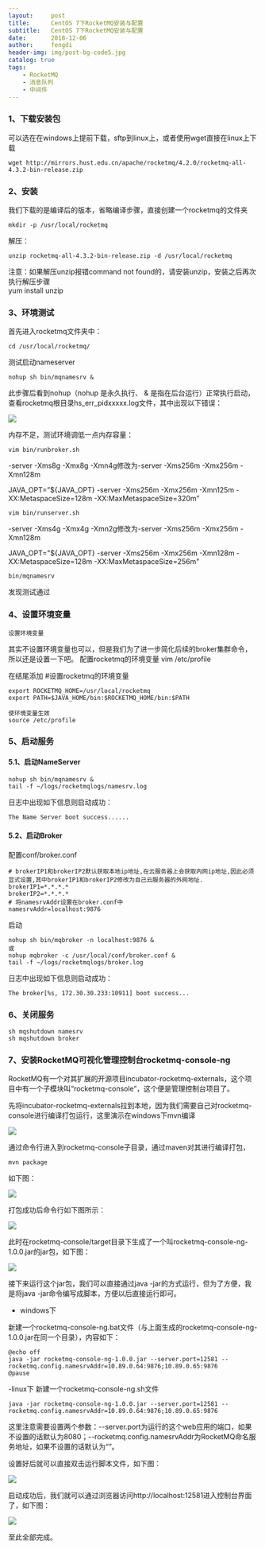 ```yaml
---
layout:     post
title:      CentOS 7下RocketMQ安装与配置
subtitle:   CentOS 7下RocketMQ安装与配置
date:       2018-12-06
author:     fengdi
header-img: img/post-bg-code5.jpg
catalog: true
tags:
    - RocketMQ
    - 消息队列
    - 中间件
---
```


### 1、下载安装包
可以选在在windows上提前下载，sftp到linux上，或者使用wget直接在linux上下载

    wget http://mirrors.hust.edu.cn/apache/rocketmq/4.2.0/rocketmq-all-4.3.2-bin-release.zip

### 2、安装
我们下载的是编译后的版本，省略编译步骤，直接创建一个rocketmq的文件夹

    mkdir -p /usr/local/rocketmq
解压：

    unzip rocketmq-all-4.3.2-bin-release.zip -d /usr/local/rocketmq

注意：如果解压unzip报错command not found的，请安装unzip，安装之后再次执行解压步骤
​    
    yum install unzip

### 3、环境测试
首先进入rocketmq文件夹中：

    cd /usr/local/rocketmq/

测试启动nameserver

    nohup sh bin/mqnamesrv &

此步骤后看到nohup（nohup 是永久执行、
& 是指在后台运行）正常执行启动，查看rocketmq根目录hs_err_pidxxxxx.log文件，其中出现以下错误：

![](https://img-blog.csdn.net/20180713114627775?watermark/2/text/aHR0cHM6Ly9ibG9nLmNzZG4ubmV0L2NkbmlnaHQ=/font/5a6L5L2T/fontsize/400/fill/I0JBQkFCMA==/dissolve/70)

内存不足，测试环境调低一点内存容量：

    vim bin/runbroker.sh

-server -Xms8g -Xmx8g -Xmn4g修改为-server -Xms256m -Xmx256m -Xmn128m

JAVA_OPT=”${JAVA_OPT} -server -Xms256m -Xmx256m -Xmn125m -XX:MetaspaceSize=128m -XX:MaxMetaspaceSize=320m”

    vim bin/runserver.sh

-server -Xms4g -Xmx4g -Xmn2g修改为-server -Xms256m -Xmx256m -Xmn128m

JAVA_OPT="${JAVA_OPT} -server -Xms256m -Xmx256m -Xmn128m -XX:MetaspaceSize=128m -XX:MaxMetaspaceSize=256m"

    bin/mqnamesrv

发现测试通过

### 4、设置环境变量
    设置环境变量
其实不设置环境变量也可以，但是我们为了进一步简化后续的broker集群命令，所以还是设置一下吧。
配置rocketmq的环境变量
vim /etc/profile

在结尾添加
#设置rocketmq的环境变量

    export ROCKETMQ_HOME=/usr/local/rocketmq
    export PATH=$JAVA_HOME/bin:$ROCKETMQ_HOME/bin:$PATH
    
    使环境变量生效
    source /etc/profile

### 5、启动服务
#### 5.1、启动NameServer

    nohup sh bin/mqnamesrv &
    tail -f ~/logs/rocketmqlogs/namesrv.log

日志中出现如下信息则启动成功：

    The Name Server boot success......

#### 5.2、启动Broker

配置conf/broker.conf

    # brokerIP1和brokerIP2默认获取本地ip地址,在云服务器上会获取内网ip地址,因此必须显式设置,其中brokerIP1和brokerIP2修改为自己云服务器的外网地址. 
    brokerIP1=*.*.*.*
    brokerIP2=*.*.*.*
    # 将namesrvAddr设置在broker.conf中
    namesrvAddr=localhost:9876

启动

    nohup sh bin/mqbroker -n localhost:9876 &
    或
    nohup mqbroker -c /usr/local/conf/broker.conf &
    tail -f ~/logs/rocketmqlogs/broker.log

日志中出现如下信息则启动成功：

    The broker[%s, 172.30.30.233:10911] boot success...

### 6、关闭服务

    sh mqshutdown namesrv
    sh mqshutdown broker

### 7、安装RocketMQ可视化管理控制台rocketmq-console-ng

RocketMQ有一个对其扩展的开源项目incubator-rocketmq-externals，这个项目中有一个子模块叫“rocketmq-console”，这个便是管理控制台项目了。

先将incubator-rocketmq-externals拉到本地，因为我们需要自己对rocketmq-console进行编译打包运行，这里演示在windows下mvn编译

![](https://img-blog.csdn.net/20170524113000007?watermark/2/text/aHR0cDovL2Jsb2cuY3Nkbi5uZXQvamF5ampi/font/5a6L5L2T/fontsize/400/fill/I0JBQkFCMA==/dissolve/70/gravity/SouthEast)

通过命令行进入到rocketmq-console子目录，通过maven对其进行编译打包，

    mvn package

如下图：

![](https://img-blog.csdn.net/20170524113544298?watermark/2/text/aHR0cDovL2Jsb2cuY3Nkbi5uZXQvamF5ampi/font/5a6L5L2T/fontsize/400/fill/I0JBQkFCMA==/dissolve/70/gravity/SouthEast)

打包成功后命令行如下图所示：

![](https://img-blog.csdn.net/20170524113636823?watermark/2/text/aHR0cDovL2Jsb2cuY3Nkbi5uZXQvamF5ampi/font/5a6L5L2T/fontsize/400/fill/I0JBQkFCMA==/dissolve/70/gravity/SouthEast)

此时在rocketmq-console/target目录下生成了一个叫rocketmq-console-ng-1.0.0.jar的jar包，如下图：

![](https://img-blog.csdn.net/20170524113903381?watermark/2/text/aHR0cDovL2Jsb2cuY3Nkbi5uZXQvamF5ampi/font/5a6L5L2T/fontsize/400/fill/I0JBQkFCMA==/dissolve/70/gravity/SouthEast)

接下来运行这个jar包，我们可以直接通过java -jar的方式运行，但为了方便，我是将java -jar命令编写成脚本，方便以后直接运行即可。

- windows下

新建一个rocketmq-console-ng.bat文件（与上面生成的rocketmq-console-ng-1.0.0.jar在同一个目录），内容如下：

    @echo off
    java -jar rocketmq-console-ng-1.0.0.jar --server.port=12581 --rocketmq.config.namesrvAddr=10.89.0.64:9876;10.89.0.65:9876
    @pause

-linux下
新建一个rocketmq-console-ng.sh文件

    java -jar rocketmq-console-ng-1.0.0.jar --server.port=12581 --rocketmq.config.namesrvAddr=10.89.0.64:9876;10.89.0.65:9876

这里注意需要设置两个参数：--server.port为运行的这个web应用的端口，如果不设置的话默认为8080；--rocketmq.config.namesrvAddr为RocketMQ命名服务地址，如果不设置的话默认为“”。

设置好后就可以直接双击运行脚本文件，如下图：

![](https://img-blog.csdn.net/20170524140852900?watermark/2/text/aHR0cDovL2Jsb2cuY3Nkbi5uZXQvamF5ampi/font/5a6L5L2T/fontsize/400/fill/I0JBQkFCMA==/dissolve/70/gravity/SouthEast)


启动成功后，我们就可以通过浏览器访问http://localhost:12581进入控制台界面了，如下图：

![](https://img-blog.csdn.net/20170524141327170?watermark/2/text/aHR0cDovL2Jsb2cuY3Nkbi5uZXQvamF5ampi/font/5a6L5L2T/fontsize/400/fill/I0JBQkFCMA==/dissolve/70/gravity/SouthEast)

至此全部完成。





